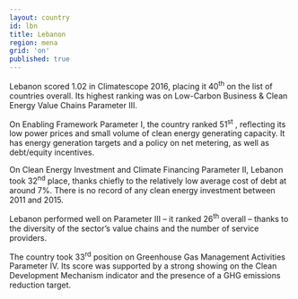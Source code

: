 ```yaml
---
layout: country
id: lbn
title: Lebanon
region: mena
grid: 'on'
published: true
---
```


Lebanon scored 1.02 in Climatescope 2016, placing it 40<sup>th</sup> on the list of countries overall. Its highest ranking was on Low-Carbon Business & Clean Energy Value Chains Parameter III.

On Enabling Framework Parameter I, the country ranked 51<sup>st</sup> , reflecting its low power prices and small volume of clean energy generating capacity. It has energy generation targets and a policy on net metering, as well as debt/equity incentives.

On Clean Energy Investment and Climate Financing Parameter II, Lebanon took 32<sup>nd</sup>  place, thanks chiefly to the relatively low average cost of debt at around 7%. There is no record of any clean energy investment between 2011 and 2015. 

Lebanon performed well on Parameter III – it ranked 26<sup>th</sup>  overall – thanks to the diversity of the sector’s value chains and the number of service providers. 

The country took 33<sup>rd</sup>  position on Greenhouse Gas Management Activities Parameter IV. Its score was supported by a strong showing on the Clean Development Mechanism indicator and the presence of a GHG emissions reduction target.
